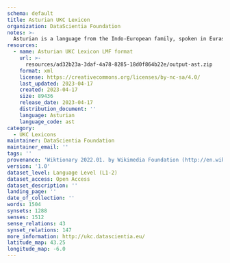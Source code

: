 ```yaml
---
schema: default
title: Asturian UKC Lexicon
organization: DataScientia Foundation
notes: >-
  Asturian is a language from the Indo-European family, spoken in Eurasia. The UKC Lexicon of Asturian is represented as a lexico-semantic network. It consists of words, word senses, synsets, as well as sense-level and synset-level relationships.
resources:
  - name: Asturian UKC Lexicon LMF format
    url: >-
      resources/ad32b23a-3daf-4a78-8285-18d0f864b22e/output-ast.zip
    format: xml
    license: https://creativecommons.org/licenses/by-nc-sa/4.0/
    last_updated: 2023-04-17
    created: 2023-04-17
    size: 89436
    release_date: 2023-04-17
    distribution_document: ''
    language: Asturian
    language_code: ast
category:
  - UKC Lexicons
maintainer: DataScientia Foundation
maintainer_email: ''
tags: ''
provenance: 'Wiktionary 2022.01. by Wikimedia Foundation (http://en.wiktionary.org); CogNet 2.1 by Khuyagbaatar Batsuren, National University of Mongolia (http://cognet.ukc.disi.unitn.it); KinDiv: Kinship Diversity 1.0 by Temuulen Khishigsuren (http://ukc.disi.unitn.it/index.php/kinship/); MorphyNet 2.0 by Gábor Bella and Khuyagbaatar Batsuren (http://ukc.disi.unitn.it/index.php/morphynet/); Antonymy 1.0 by Gábor Bella (http://ukc.datascientia.eu); Princeton WordNet 2.1 by Princeton University (https://wordnet.princeton.edu)'
version: '1.0'
dataset_level: Language Level (L1-2)
dataset_access: Open Access
dataset_description: ''
landing_page: ''
date_of_collection: ''
words: 1504
synsets: 1288
senses: 1512
sense_relations: 43
synset_relations: 147
more_information: http://ukc.datascientia.eu/
latitude_map: 43.25
longitude_map: -6.0
---
```

